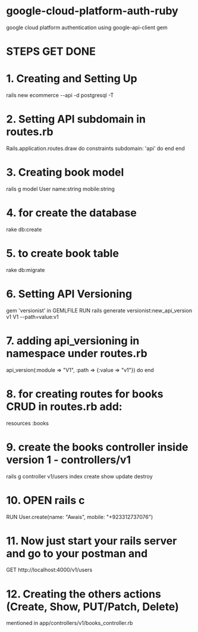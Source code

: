 # google-cloud-platform-auth-ruby
google cloud platform authentication using google-api-client gem

# STEPS GET DONE

# 1. Creating and Setting Up
rails new ecommerce --api -d postgresql -T

# 2. Setting API subdomain in routes.rb
Rails.application.routes.draw do
  constraints subdomain: 'api' do
  end
end

# 3. Creating book model
rails g model User name:string mobile:string

# 4. for create the database
rake db:create

# 5. to create book table
rake db:migrate

# 6. Setting API Versioning
gem 'versionist' in GEMLFILE
RUN rails generate versionist:new_api_version v1 V1 --path=value:v1

# 7. adding api_versioning in namespace under routes.rb
api_version(:module => "V1", :path => {:value => "v1"}) do
end

# 8. for creating routes for books CRUD in routes.rb add:
resources :books

# 9. create the books controller inside version 1 - controllers/v1
rails g controller v1/users index create show update destroy

# 10. OPEN rails c
RUN User.create(name: "Awais", mobile: "+923312737076")

# 11. Now just start your rails server and go to your postman and 
GET http://localhost:4000/v1/users

# 12. Creating the others actions (Create, Show, PUT/Patch, Delete)
mentioned in app/controllers/v1/books_controller.rb
